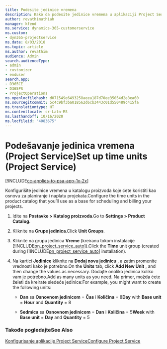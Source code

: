```yaml
---
title: Podesite jedinice vremena
description: Kako da podesite jedinice vremena u aplikaciji Project Service
author: revathimuthiah
manager: kfend
ms.service: dynamics-365-customerservice
ms.custom:
- dyn365-projectservice
ms.date: 8/03/2018
ms.topic: article
ms.author: revathim
audience: Admin
search.audienceType:
- admin
- customizer
- enduser
search.app:
- D365CE
- D365PS
- ProjectOperations
ms.openlocfilehash: d071549e6493258aeea187d70ee35054d2e8ea60
ms.sourcegitcommit: 5c4c9bf3ba018562d6cb3443c01d550489c415fa
ms.translationtype: HT
ms.contentlocale: sr-Latn-RS
ms.lasthandoff: 10/16/2020
ms.locfileid: "4083675"
---
```

# <a name="set-up-time-units-project-service"></a><span data-ttu-id="38ed4-103">Podešavanje jedinica vremena (Project Service)</span><span class="sxs-lookup"><span data-stu-id="38ed4-103">Set up time units (Project Service)</span></span>

[!INCLUDE[cc-applies-to-psa-app-1x-2x](../includes/cc-applies-to-psa-app-1x-2x.md)]

<span data-ttu-id="38ed4-104">Konfigurišite jedinice vremena u katalogu proizvoda koje ćete koristiti kao osnovu za planiranje i naplatu projekata.</span><span class="sxs-lookup"><span data-stu-id="38ed4-104">Configure the time units in the product catalog that you’ll use as a base for scheduling and billing your projects.</span></span>  
  
1. <span data-ttu-id="38ed4-105">Idite na **Postavke > Katalog proizvoda**.</span><span class="sxs-lookup"><span data-stu-id="38ed4-105">Go to **Settings > Product Catalog**.</span></span>  
  
2. <span data-ttu-id="38ed4-106">Kliknite na **Grupe jedinica**.</span><span class="sxs-lookup"><span data-stu-id="38ed4-106">Click **Unit Groups**.</span></span>  
  
3. <span data-ttu-id="38ed4-107">Kliknite na grupu jedinica **Vreme** (kreiranu tokom instalacije [!INCLUDE[pn_project_service_auto](../includes/pn-project-service-auto.md)]).</span><span class="sxs-lookup"><span data-stu-id="38ed4-107">Click the **Time** unit group (created during [!INCLUDE[pn_project_service_auto](../includes/pn-project-service-auto.md)] installation).</span></span>  
  
4. <span data-ttu-id="38ed4-108">Na kartici **Jedinice** kliknite na **Dodaj novu jedinicu** , a zatim promenite vrednosti kako je potrebno.</span><span class="sxs-lookup"><span data-stu-id="38ed4-108">On the **Units** tab, click **Add New Unit** , and then change the values as necessary.</span></span> <span data-ttu-id="38ed4-109">Dodajte onoliko jedinica koliko vam je potrebno.</span><span class="sxs-lookup"><span data-stu-id="38ed4-109">Add as many units as you need.</span></span> <span data-ttu-id="38ed4-110">Na primer, možda ćete želeti da kreirate sledeće jedinice:</span><span class="sxs-lookup"><span data-stu-id="38ed4-110">For example, you might want to create the following units:</span></span>  
  
   - <span data-ttu-id="38ed4-111">**Dan** sa **Osnovnom jedinicom** = **Čas** i **Količina** = 8</span><span class="sxs-lookup"><span data-stu-id="38ed4-111">**Day** with **Base unit** = **Hour** and **Quantity** = 8</span></span>  
  
   - <span data-ttu-id="38ed4-112">**Sedmica** sa **Osnovnom jedinicom** = **Dan** i **Količina** = 5</span><span class="sxs-lookup"><span data-stu-id="38ed4-112">**Week** with **Base unit** = **Day** and **Quantity** = 5</span></span>  
  
### <a name="see-also"></a><span data-ttu-id="38ed4-113">Takođe pogledajte</span><span class="sxs-lookup"><span data-stu-id="38ed4-113">See Also</span></span>  
 [<span data-ttu-id="38ed4-114">Konfigurisanje aplikacije Project Service</span><span class="sxs-lookup"><span data-stu-id="38ed4-114">Configure Project Service</span></span>](../psa/configure.md)
